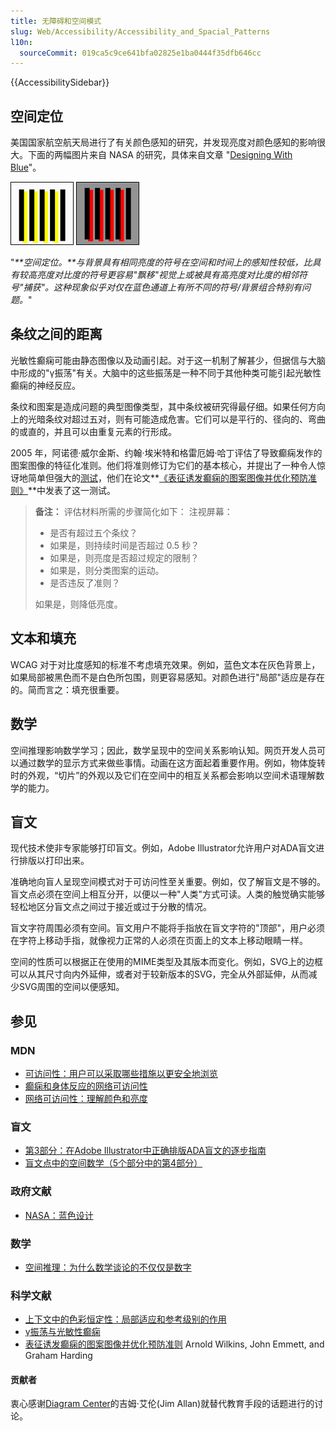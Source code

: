 ```yaml
---
title: 无障碍和空间模式
slug: Web/Accessibility/Accessibility_and_Spacial_Patterns
l10n:
  sourceCommit: 019ca5c9ce641bfa02825e1ba0444f35dfb646cc
---
```


{{AccessibilitySidebar}}

## 空间定位

美国国家航空航天局进行了有关颜色感知的研究，并发现亮度对颜色感知的影响很大。下面的两幅图片来自 NASA 的研究，具体来自文章 "[Designing With Blue](https://colorusage.arc.nasa.gov/blue_2.php)"。

![黄色与红色在空间定位稳定性的比较。两者与其背景大致等亮。黄色与红色之间的色条与黑色条的错位和间隙在物理上是相同的，但黄色的视觉效果要比红色明显得多。](yellow_edge_3.gif) ![黄色与红色在空间定位稳定性的比较。两者与其背景大致等亮。黄色与红色之间的色条与黑色条的错位和间隙在物理上是相同的，但黄色的视觉效果要比红色明显得多。](yellow_edge_4.gif)

"_**空间定位。**与背景具有相同亮度的符号在空间和时间上的感知性较低，比具有较高亮度对比度的符号更容易"飘移"视觉上或被具有高亮度对比度的相邻符号"捕获"。这种现象似乎对仅在蓝色通道上有所不同的符号/背景组合特别有问题。_"

## 条纹之间的距离

光敏性癫痫可能由静态图像以及动画引起。对于这一机制了解甚少，但据信与大脑中形成的"γ振荡"有关。大脑中的这些振荡是一种不同于其他种类可能引起光敏性癫痫的神经反应。

条纹和图案是造成问题的典型图像类型，其中条纹被研究得最仔细。如果任何方向上的光暗条纹对超过五对，则有可能造成危害。它们可以是平行的、径向的、弯曲的或直的，并且可以由重复元素的行形成。

2005 年，阿诺德·威尔金斯、约翰·埃米特和格雷厄姆·哈丁评估了导致癫痫发作的图案图像的特征化准则。他们将准则修订为它们的基本核心，并提出了一种令人惊讶地简单但强大的[测试](https://onlinelibrary.wiley.com/doi/full/10.1111/j.1528-1167.2005.01405.x)，他们在论文**[《表征诱发癫痫的图案图像并优化预防准则》](https://onlinelibrary.wiley.com/doi/full/10.1111/j.1528-1167.2005.01405.x)**中发表了这一测试。

> **备注：** 评估材料所需的步骤简化如下：
> 注视屏幕：
>
> - 是否有超过五个条纹？
> - 如果是，则持续时间是否超过 0.5 秒？
> - 如果是，则亮度是否超过规定的限制？
> - 如果是，则分类图案的运动。
> - 是否违反了准则？
>
> 如果是，则降低亮度。

## 文本和填充

WCAG 对于对比度感知的标准不考虑填充效果。例如，蓝色文本在灰色背景上，如果局部被黑色而不是白色所包围，则更容易感知。对颜色进行"局部"适应是存在的。简而言之：填充很重要。

## 数学

空间推理影响数学学习；因此，数学呈现中的空间关系影响认知。网页开发人员可以通过数学的显示方式来做些事情。动画在这方面起着重要作用。例如，物体旋转时的外观，“切片”的外观以及它们在空间中的相互关系都会影响以空间术语理解数学的能力。

## 盲文

现代技术使非专家能够打印盲文。例如，Adobe Illustrator允许用户对ADA盲文进行排版以打印出来。

准确地向盲人呈现空间模式对于可访问性至关重要。例如，仅了解盲文是不够的。盲文点必须在空间上相互分开，以便以一种"人类"方式可读。人类的触觉确实能够轻松地区分盲文点之间过于接近或过于分散的情况。

盲文字符周围必须有空间。盲文用户不能将手指放在盲文字符的"顶部"，用户必须在字符上移动手指，就像视力正常的人必须在页面上的文本上移动眼睛一样。

空间的性质可以根据正在使用的MIME类型及其版本而变化。例如，SVG上的边框可以从其尺寸向内外延伸，或者对于较新版本的SVG，完全从外部延伸，从而减少SVG周围的空间以便感知。

## 参见

### MDN

- [可访问性：用户可以采取哪些措施以更安全地浏览](/en-US/docs/Web/Accessibility/Accessibility:_What_users_can_to_to_browse_safely)
- [癫痫和身体反应的网络可访问性](/en-US/docs/Web/Accessibility/Seizure_disorders)
- [网络可访问性：理解颜色和亮度](/en-US/docs/Web/Accessibility/Understanding_Colors_and_Luminance)

### 盲文

- [第3部分：在Adobe Illustrator中正确排版ADA盲文的逐步指南](https://www.tinkeringmonkey.com/guides/ada-signage/a-step-by-step-guide-to-typesetting-ada-braille-correctly-in-adobe-illustrator/)
- [盲文点中的空间数学（5个部分中的第4部分）](https://www.youtube.com/watch?v=yz9vefDsj1g)

### 政府文献

- [NASA：蓝色设计](https://colorusage.arc.nasa.gov/blue_2.php)

### 数学

- [空间推理：为什么数学谈论的不仅仅是数字](https://dreme.stanford.edu/news/spatial-reasoning-why-math-talk-about-more-numbers)

### 科学文献

- [上下文中的色彩恒定性：局部适应和参考级别的作用](https://jov.arvojournals.org/article.aspx?articleid=2192799)
- [γ振荡与光敏性癫痫](https://www.sciencedirect.com/science/article/pii/S0960982217304062?via%3Dihub)
- [表征诱发癫痫的图案图像并优化预防准则](https://onlinelibrary.wiley.com/doi/epdf/10.1111/j.1528-1167.2005.01405.x) Arnold Wilkins, John Emmett, and Graham Harding

#### 贡献者

衷心感谢[Diagram Center](http://diagramcenter.org/)的吉姆·艾伦(Jim Allan)就替代教育手段的话题进行的讨论。
